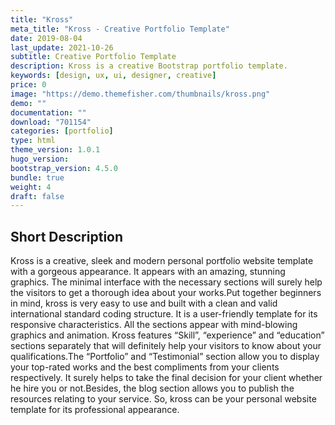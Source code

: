 ```yaml
---
title: "Kross"
meta_title: "Kross - Creative Portfolio Template"
date: 2019-08-04
last_update: 2021-10-26
subtitle: Creative Portfolio Template
description: Kross is a creative Bootstrap portfolio template. 
keywords: [design, ux, ui, designer, creative]
price: 0
image: "https://demo.themefisher.com/thumbnails/kross.png"
demo: ""
documentation: ""
download: "701154"
categories: [portfolio]
type: html
theme_version: 1.0.1
hugo_version: 
bootstrap_version: 4.5.0
bundle: true
weight: 4
draft: false
---
```


## Short Description

Kross is a creative, sleek and modern personal portfolio website template with a gorgeous appearance. It appears with an amazing, stunning graphics. The minimal interface with the necessary sections will surely help the visitors to get a thorough idea about your works.Put together beginners in mind, kross is very easy to use and built with a clean and valid international standard coding structure. It is a user-friendly template for its responsive characteristics. All the sections appear with mind-blowing graphics and animation. Kross features “Skill”, “experience” and “education” sections separately that will definitely help your visitors to know about your qualifications.The “Portfolio” and “Testimonial” section allow you to display your top-rated works and the best compliments from your clients respectively. It surely helps to take the final decision for your client whether he hire you or not.Besides, the blog section allows you to publish the resources relating to your service. So, kross can be your personal website template for its professional appearance.
